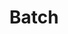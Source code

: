 ---
# -------------------------- #
#        CONTENT TYPE        #
# -------------------------- #

product-type: "import-api"
content-type: "api-object"
endpoint: "batch"
version: "2"
order: 2


# -------------------------- #
#        OBJECT INFO         #
# -------------------------- #

title: "Batch"
summary: |
  {{ site.data.import-api.core-objects.batch.object | flatify }}

  {% capture endpoint-notice %}
  **Note**: This endpoint and the Push endpoint have some key differences, even though both endpoints will send data to Stitch. **We recommend using the Batch endpoint for the best data typing experience.**

  Refer to the [Structuring data for the Import API guide]({{ link.import-api.guides.structure-data | prepend: site.baseurl | append: "#endpoints" }}) for a comparison of both endpoints.
  {% endcapture %}

  {% include note.html type="single-line" content=endpoint-notice %}

description: "{{ site.data.import-api.core-objects.batch.object | flatify }}"
endpoint-url: "/import/batch"


# -------------------------- #
#        VERSION INFO        #
# -------------------------- #

latest-version: "2"
versions:
  - number: "2"
    deprecated: false

# -------------------------- #
#      AVAILABLE METHODS     #
# -------------------------- #

available-methods:
  - id: "batch-data"
    title: "Create a batch"
    method: "post"
    short: "{{ site.data.import-api.core-objects.batch.description | flatify }}"


# -------------------------- #
#      OBJECT ATTRIBUTES     #
# -------------------------- #

## The copy for these attributes lives in:
## _data/import-api/general.yml

object-attributes:
  - name: "table_name"
    type: "string"
    description: |
      {{ general.attributes.table-name | remove: "A single request can push data to multiple tables." }}
    value: "customers"

  # - name: "table_version"
  #   type: "integer"
  #   description: "{{ general.attributes.table-version | flatify }}"
  #   value: "1"

  - name: "schema"
    type: "object"
    sub-type: "schema"
    url: "{{ site.data.import-api.data-structures.schema.section }}"
    description: |
      A [Schema object]({{ site.data.import-api.data-structures.schema.section }}) containing the JSON schema describing the record(s) in the [Message object's]({{ site.data.import-api.data-structures.message.section }}) `data` property.

      Records must conform to this schema or an error will be returned when the request is sent.
    value: ""

  - name: "messages"
    type: "array"
    sub-type: "message"
    url: "{{ site.data.import-api.data-structures.message.section }}"
    description: |
      An array of [Message]({{ site.data.import-api.data-structures.message.section }}) objects, each representing a record to be upserted into the table.

  - name: "key_names"
    type: "array"
    description: |
      An array of strings representing the Primary Key fields in the source table. **Note**: A value must be provided, but it may be an empty list to indicate that the source table doesn't have a Primary Key.

      If fields are provided, they must comply with the following:

      1. Each field in the list must be the name of a top-level property defined in the [Schema object]({{ site.data.import-api.data-structures.schema.section }}). Primary Key fields cannot be contained in an object or an array.
      2. Fields in the list may not be `null` in the source.
      3. If a field is a string, its value must be less than 256 characters.

      All fields included in `key_names` must be present in the [Schema object]({{ site.data.import-api.data-structures.schema.section }}) and every [Message object]({{ site.data.import-api.data-structures.message.section }}) in the request.
    value: "id"


# -------------------------- #
#           EXAMPLES         #
# -------------------------- #

examples:
  - code: |
      {
        "table_name": "customers",
        "schema": {
          "properties": {
            "id": {
              "type": "integer"
            },
            "name": {
              "type": "string"
            },
            "age": {
              "type": "integer"
            },
            "has_magic": {
              "type": "boolean"
            }
          }
        },
        "messages": [
          {
            "action": "upsert",
            "sequence": 1565880017,
            "data": {
              "id": 1,
              "name": "Finn",
              "age": 15,
              "has_magic": false
            }
          }
        ],
        "key_names": [
          "id"
        ]
      }
---